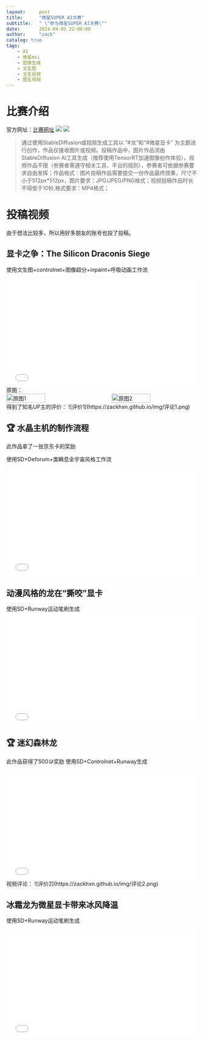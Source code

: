 ```yaml
---
layout:     post
title:      "微星SUPER AI大赛"
subtitle:   " \"参与微星SUPER AI大赛\""
date:       2024-04-05 22:00:00
author:     "zack"
catalog: true
tags:
    - AI
    - 微星msi
    - 图像生成
    - 文生图
    - 文生视频
    - 图生视频
---
```


# 比赛介绍
官方网址：[比赛网址](https://www.msi.cn/Landing/rtx-super-ai-prompt-magician/graphics-cards)
![](https://zackhxn.github.io/img/msi1.png)
![](https://zackhxn.github.io/img/msi2.png)
> 通过使用StableDiffusion或视频生成工具以 “#龙”和“#微星显卡” 为主题进行创作，作品仅接收图片或视频。投稿作品中，图片作品须由StableDiffusion AI工具生成（推荐使用TensorRT加速图像创作体验），视频作品不限（参赛者需遵守相关工具、平台的规则），参赛者可依据参赛要求自由发挥；作品格式：图片投稿作品需要提交一份作品最终效果，尺寸不小于512px*512px，图片要求：JPG/JPEG/PNG格式；视频投稿作品时长不得低于10秒,格式要求：MP4格式；

# 投稿视频
由于想法比较多，所以用好多朋友的账号也投了投稿。
## 显卡之争：The Silicon Draconis Siege
使用文生图+controlnet+图像超分+inpaint+呼吸动画工作流
<div style="position: relative; padding-bottom: 56.25%; height: 0; overflow: hidden;">
  <iframe src="//player.bilibili.com/player.html?aid=1352358430&bvid=BV1tz421f7uT&cid=1484520933&p=1" style="position: absolute; top: 0; left: 0; width: 100%; height: 100%;" frameborder="0" allowfullscreen></iframe>
</div>
原图：
<div style="display: flex; justify-content: space-between;">
    <img src="https://zackhxn.github.io/img/投稿1.png" alt="原图1" width="45%" /> <img src="https://zackhxn.github.io/img/投稿2.png" alt="原图2" width="45%" />
</div >  
得到了知名UP主的评价：
![评价1](https://zackhxn.github.io/img/评论1.png) 

## 🏆 水晶主机的制作流程 
此作品拿了一张京东卡的奖励

使用SD+Deforum+类瞬息全宇宙风格工作流
<div style="position: relative; padding-bottom: 56.25%; height: 0; overflow: hidden;">
  <iframe src="//player.bilibili.com/player.html?aid=1802440585&bvid=BV1zt42137Pg&cid=1486770576&p=1" style="position: absolute; top: 0; left: 0; width: 100%; height: 100%;" frameborder="0" allowfullscreen></iframe>
</div>

## 动漫风格的龙在“撕咬”显卡
使用SD+Runway运动笔刷生成
<div style="position: relative; padding-bottom: 56.25%; height: 0; overflow: hidden;">
  <iframe src="//player.bilibili.com/player.html?aid=1502369395&bvid=BV1zD421V7nj&cid=1484082558&p=1" style="position: absolute; top: 0; left: 0; width: 100%; height: 100%;" frameborder="0" allowfullscreen></iframe>
</div>

## 🏆 迷幻森林龙
此作品获得了500🪙奖励
使用SD+Controlnet+Runway生成
<div style="position: relative; padding-bottom: 56.25%; height: 0; overflow: hidden;">
  <iframe src="//player.bilibili.com/player.html?aid=1552293168&bvid=BV1T1421D7ht&cid=1482569123&p=1" style="position: absolute; top: 0; left: 0; width: 100%; height: 100%;" frameborder="0" allowfullscreen></iframe>
</div>
视频评论：
![评价2](https://zackhxn.github.io/img/评论2.png) 

## 冰霜龙为微星显卡带来冰风降温
使用SD+Runway运动笔刷生成
<div style="position: relative; padding-bottom: 56.25%; height: 0; overflow: hidden;">
  <iframe src="//player.bilibili.com/player.html?aid=1452157543&bvid=BV1ai42197YS&cid=1481918686&p=1"  style="position: absolute; top: 0; left: 0; width: 100%; height: 100%;" frameborder="0" allowfullscreen></iframe>
</div>
